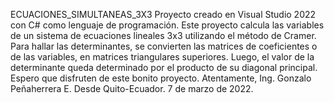 ECUACIONES_SIMULTANEAS_3X3
Proyecto creado en Visual Studio 2022 con C# como lenguaje de programación.
Este proyecto calcula las variables de un sistema de ecuaciones lineales 3x3 utilizando el método de Cramer.
Para hallar las determinantes, se convierten las matrices de coeficientes o de las variables, en matrices triangulares superiores. Luego, el valor de la determinante queda determinado por el producto de su diagonal principal.
Espero que disfruten de este bonito proyecto.
Atentamente,
Ing. Gonzalo Peñaherrera E.
Desde Quito-Ecuador. 7 de marzo de 2022.

